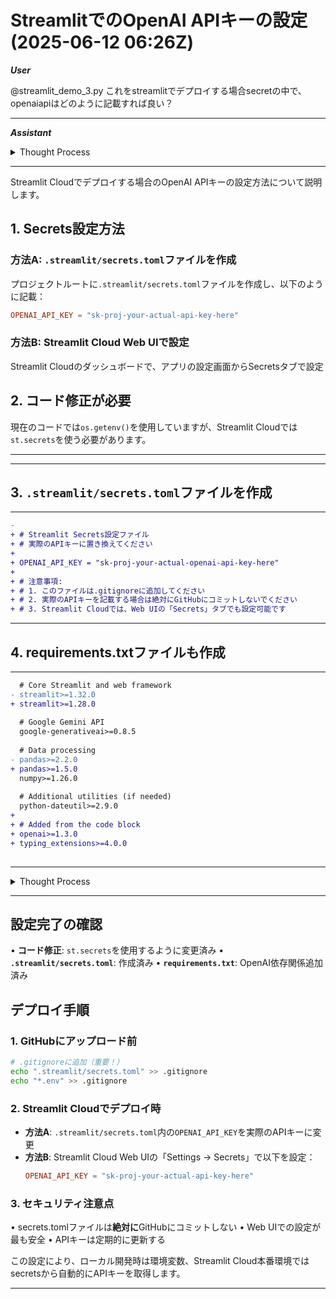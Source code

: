 <!-- Generated by SpecStory -->

# StreamlitでのOpenAI APIキーの設定 (2025-06-12 06:26Z)

_**User**_

@streamlit_demo_3.py これをstreamlitでデプロイする場合secretの中で、openaiapiはどのように記載すれば良い？

---

_**Assistant**_

<think><details><summary>Thought Process</summary>ユーザーはstreamlit_demo_3.pyファイルをStreamlitクラウドでデプロイする場合の、OpenAI APIキーのsecrets設定について質問している。

コードを見ると、現在のAPIキー設定は：
```python
OPENAI_API_KEY = os.getenv("OPENAI_API_KEY", "sk-proj-your-api-key-here")
```

つまり、環境変数`OPENAI_API_KEY`を取得し、なければデフォルト値を使用している。

Streamlit Cloudでsecretsを設定する場合は、`.streamlit/secrets.toml`ファイルまたはStreamlit Cloud のWeb UIでsecrets を設定する必要がある。

secrets.tomlの形式は：
```toml
OPENAI_API_KEY = "your-actual-api-key-here"
```

そして、コード側では`st.secrets`を使ってアクセスする必要がある。

現在のコードは`os.getenv()`を使っているので、これを修正する必要がある。</details></think>

---

Streamlit Cloudでデプロイする場合のOpenAI APIキーの設定方法について説明します。

## 1. Secrets設定方法

### 方法A: `.streamlit/secrets.toml`ファイルを作成
プロジェクトルートに`.streamlit/secrets.toml`ファイルを作成し、以下のように記載：

```toml
OPENAI_API_KEY = "sk-proj-your-actual-api-key-here"
```

### 方法B: Streamlit Cloud Web UIで設定
Streamlit Cloudのダッシュボードで、アプリの設定画面からSecretsタブで設定

## 2. コード修正が必要

現在のコードでは`os.getenv()`を使用していますが、Streamlit Cloudでは`st.secrets`を使う必要があります。

---



---

## 3. `.streamlit/secrets.toml`ファイルを作成

---

```diff
- 
+ # Streamlit Secrets設定ファイル
+ # 実際のAPIキーに置き換えてください
+ 
+ OPENAI_API_KEY = "sk-proj-your-actual-openai-api-key-here"
+ 
+ # 注意事項:
+ # 1. このファイルは.gitignoreに追加してください
+ # 2. 実際のAPIキーを記載する場合は絶対にGitHubにコミットしないでください
+ # 3. Streamlit Cloudでは、Web UIの「Secrets」タブでも設定可能です 
```

---

## 4. requirements.txtファイルも作成

---

```diff
  # Core Streamlit and web framework
- streamlit>=1.32.0
+ streamlit>=1.28.0
  
  # Google Gemini API
  google-generativeai>=0.8.5
  
  # Data processing
- pandas>=2.2.0
+ pandas>=1.5.0
  numpy>=1.26.0
  
  # Additional utilities (if needed)
  python-dateutil>=2.9.0
+ 
+ # Added from the code block
+ openai>=1.3.0
+ typing_extensions>=4.0.0
  
```

---

<think><details><summary>Thought Process</summary>ユーザーはstreamlit_demo_3.pyファイルをStreamlitクラウドでデプロイする場合の、OpenAI APIキーのsecrets設定について質問している。

コードを見ると、現在のAPIキー設定は：
```python
OPENAI_API_KEY = os.getenv("OPENAI_API_KEY", "sk-proj-your-api-key-here")
```

つまり、環境変数`OPENAI_API_KEY`を取得し、なければデフォルト値を使用している。

Streamlit Cloudでsecretsを設定する場合は、`.streamlit/secrets.toml`ファイルまたはStreamlit Cloud のWeb UIでsecrets を設定する必要がある。

secrets.tomlの形式は：
```toml
OPENAI_API_KEY = "your-actual-api-key-here"
```

そして、コード側では`st.secrets`を使ってアクセスする必要がある。

現在のコードは`os.getenv()`を使っているので、これを修正する必要がある。</details></think>

---

## 設定完了の確認

• **コード修正**: `st.secrets`を使用するように変更済み
• **`.streamlit/secrets.toml`**: 作成済み
• **`requirements.txt`**: OpenAI依存関係追加済み

## デプロイ手順

### 1. GitHubにアップロード前
```bash
# .gitignoreに追加（重要！）
echo ".streamlit/secrets.toml" >> .gitignore
echo "*.env" >> .gitignore
```

### 2. Streamlit Cloudでデプロイ時
- **方法A**: `.streamlit/secrets.toml`内の`OPENAI_API_KEY`を実際のAPIキーに変更
- **方法B**: Streamlit Cloud Web UIの「Settings → Secrets」で以下を設定：
  ```toml
  OPENAI_API_KEY = "sk-proj-your-actual-api-key-here"
  ```

### 3. セキュリティ注意点
• secrets.tomlファイルは**絶対に**GitHubにコミットしない
• Web UIでの設定が最も安全
• APIキーは定期的に更新する

この設定により、ローカル開発時は環境変数、Streamlit Cloud本番環境ではsecretsから自動的にAPIキーを取得します。

---

